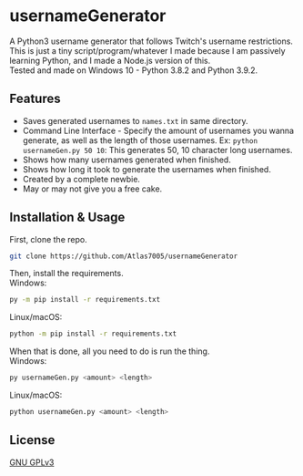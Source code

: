 # usernameGenerator
  A Python3 username generator that follows Twitch's username restrictions.  
  This is just a tiny script/program/whatever I made because I am passively learning Python, and I made a Node.js version of this.  
  Tested and made on Windows 10 - Python 3.8.2 and Python 3.9.2.

## Features
  - Saves generated usernames to `names.txt` in same directory.
  - Command Line Interface - Specify the amount of usernames you wanna generate, as well as the length of those usernames. Ex: `python usernameGen.py 50 10`: This generates 50, 10 character long usernames.
  - Shows how many usernames generated when finished.
  - Shows how long it took to generate the usernames when finished.
  - Created by a complete newbie.
  - May or may not give you a free cake.

## Installation & Usage
  First, clone the repo.  
  ```bash
  git clone https://github.com/Atlas7005/usernameGenerator
  ```

  Then, install the requirements.  
  Windows:
  ```bash
  py -m pip install -r requirements.txt
  ```
  Linux/macOS:
  ```bash
  python -m pip install -r requirements.txt
  ```
  When that is done, all you need to do is run the thing.  
  Windows:
  ```bash
  py usernameGen.py <amount> <length>
  ```
  Linux/macOS:
  ```bash
  python usernameGen.py <amount> <length>
  ```

## License
[GNU GPLv3](https://choosealicense.com/licenses/gpl-3.0/)